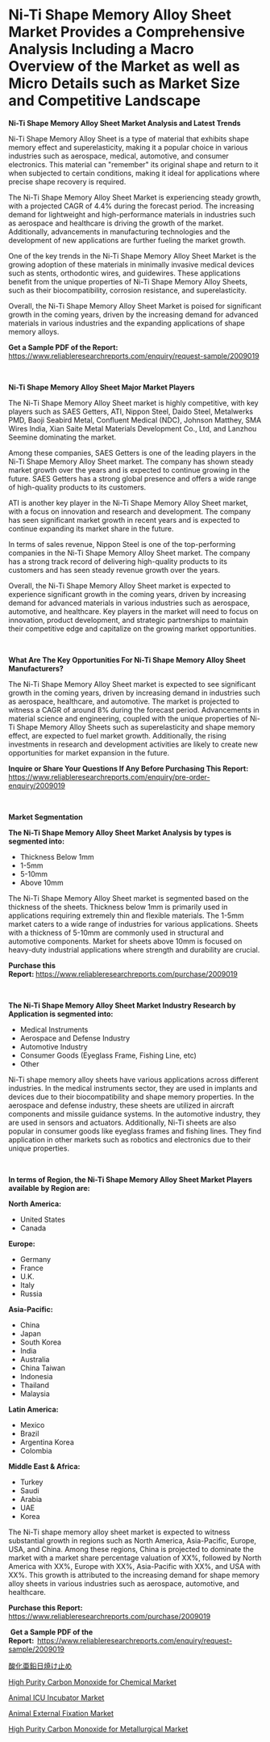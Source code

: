 <p><h1>Ni-Ti Shape Memory Alloy Sheet Market Provides a Comprehensive Analysis Including a Macro Overview of the Market as well as Micro Details such as Market Size and Competitive Landscape</h1></p><p><strong>Ni-Ti Shape Memory Alloy Sheet Market Analysis and Latest Trends</strong></p>
<p><p>Ni-Ti Shape Memory Alloy Sheet is a type of material that exhibits shape memory effect and superelasticity, making it a popular choice in various industries such as aerospace, medical, automotive, and consumer electronics. This material can "remember" its original shape and return to it when subjected to certain conditions, making it ideal for applications where precise shape recovery is required.</p><p>The Ni-Ti Shape Memory Alloy Sheet Market is experiencing steady growth, with a projected CAGR of 4.4% during the forecast period. The increasing demand for lightweight and high-performance materials in industries such as aerospace and healthcare is driving the growth of the market. Additionally, advancements in manufacturing technologies and the development of new applications are further fueling the market growth.</p><p>One of the key trends in the Ni-Ti Shape Memory Alloy Sheet Market is the growing adoption of these materials in minimally invasive medical devices such as stents, orthodontic wires, and guidewires. These applications benefit from the unique properties of Ni-Ti Shape Memory Alloy Sheets, such as their biocompatibility, corrosion resistance, and superelasticity.</p><p>Overall, the Ni-Ti Shape Memory Alloy Sheet Market is poised for significant growth in the coming years, driven by the increasing demand for advanced materials in various industries and the expanding applications of shape memory alloys.</p></p>
<p><strong>Get a Sample PDF of the Report:&nbsp;</strong> <a href="https://www.reliableresearchreports.com/enquiry/request-sample/2009019">https://www.reliableresearchreports.com/enquiry/request-sample/2009019</a></p>
<p>&nbsp;</p>
<p><strong>Ni-Ti Shape Memory Alloy Sheet Major Market Players</strong></p>
<p><p>The Ni-Ti Shape Memory Alloy Sheet market is highly competitive, with key players such as SAES Getters, ATI, Nippon Steel, Daido Steel, Metalwerks PMD, Baoji Seabird Metal, Confluent Medical (NDC), Johnson Matthey, SMA Wires India, Xian Saite Metal Materials Development Co., Ltd, and Lanzhou Seemine dominating the market.</p><p>Among these companies, SAES Getters is one of the leading players in the Ni-Ti Shape Memory Alloy Sheet market. The company has shown steady market growth over the years and is expected to continue growing in the future. SAES Getters has a strong global presence and offers a wide range of high-quality products to its customers.</p><p>ATI is another key player in the Ni-Ti Shape Memory Alloy Sheet market, with a focus on innovation and research and development. The company has seen significant market growth in recent years and is expected to continue expanding its market share in the future.</p><p>In terms of sales revenue, Nippon Steel is one of the top-performing companies in the Ni-Ti Shape Memory Alloy Sheet market. The company has a strong track record of delivering high-quality products to its customers and has seen steady revenue growth over the years.</p><p>Overall, the Ni-Ti Shape Memory Alloy Sheet market is expected to experience significant growth in the coming years, driven by increasing demand for advanced materials in various industries such as aerospace, automotive, and healthcare. Key players in the market will need to focus on innovation, product development, and strategic partnerships to maintain their competitive edge and capitalize on the growing market opportunities.</p></p>
<p>&nbsp;</p>
<p><strong>What Are The Key Opportunities For Ni-Ti Shape Memory Alloy Sheet Manufacturers?</strong></p>
<p><p>The Ni-Ti Shape Memory Alloy Sheet market is expected to see significant growth in the coming years, driven by increasing demand in industries such as aerospace, healthcare, and automotive. The market is projected to witness a CAGR of around 8% during the forecast period. Advancements in material science and engineering, coupled with the unique properties of Ni-Ti Shape Memory Alloy Sheets such as superelasticity and shape memory effect, are expected to fuel market growth. Additionally, the rising investments in research and development activities are likely to create new opportunities for market expansion in the future.</p></p>
<p><strong>Inquire or Share Your Questions If Any Before Purchasing This Report:</strong> <a href="https://www.reliableresearchreports.com/enquiry/pre-order-enquiry/2009019">https://www.reliableresearchreports.com/enquiry/pre-order-enquiry/2009019</a></p>
<p>&nbsp;</p>
<p><strong>Market Segmentation</strong></p>
<p><strong>The Ni-Ti Shape Memory Alloy Sheet Market Analysis by types is segmented into:</strong></p>
<p><ul><li>Thickness Below 1mm</li><li>1-5mm</li><li>5-10mm</li><li>Above 10mm</li></ul></p>
<p><p>The Ni-Ti Shape Memory Alloy Sheet market is segmented based on the thickness of the sheets. Thickness below 1mm is primarily used in applications requiring extremely thin and flexible materials. The 1-5mm market caters to a wide range of industries for various applications. Sheets with a thickness of 5-10mm are commonly used in structural and automotive components. Market for sheets above 10mm is focused on heavy-duty industrial applications where strength and durability are crucial.</p></p>
<p><strong>Purchase this Report:&nbsp;</strong><a href="https://www.reliableresearchreports.com/purchase/2009019">https://www.reliableresearchreports.com/purchase/2009019</a></p>
<p>&nbsp;</p>
<p><strong>The Ni-Ti Shape Memory Alloy Sheet Market Industry Research by Application is segmented into:</strong></p>
<p><ul><li>Medical Instruments</li><li>Aerospace and Defense Industry</li><li>Automotive Industry</li><li>Consumer Goods (Eyeglass Frame, Fishing Line, etc)</li><li>Other</li></ul></p>
<p><p>Ni-Ti shape memory alloy sheets have various applications across different industries. In the medical instruments sector, they are used in implants and devices due to their biocompatibility and shape memory properties. In the aerospace and defense industry, these sheets are utilized in aircraft components and missile guidance systems. In the automotive industry, they are used in sensors and actuators. Additionally, Ni-Ti sheets are also popular in consumer goods like eyeglass frames and fishing lines. They find application in other markets such as robotics and electronics due to their unique properties.</p></p>
<p>&nbsp;</p>
<p><strong>In terms of Region, the Ni-Ti Shape Memory Alloy Sheet Market Players available by Region are:</strong></p>
<p>
    <p> <strong> North America: </strong>
        <ul>
            <li>United States</li>
            <li>Canada</li>
        </ul>
        </p> 
    <p> <strong> Europe: </strong>
        <ul>
            <li>Germany</li>
            <li>France</li>
            <li>U.K.</li>
            <li>Italy</li>
            <li>Russia</li>
        </ul>
        </p> 
    <p> <strong> Asia-Pacific: </strong>
        <ul>
            <li>China</li>
            <li>Japan</li>
            <li>South Korea</li>
            <li>India</li>
            <li>Australia</li>
            <li>China Taiwan</li>
            <li>Indonesia</li>
            <li>Thailand</li>
            <li>Malaysia</li>
        </ul>
        </p> 
    <p> <strong> Latin America: </strong>
        <ul>
            <li>Mexico</li>
            <li>Brazil</li>
            <li>Argentina Korea</li>
            <li>Colombia</li>
        </ul>
        </p> 
    <p> <strong> Middle East & Africa: </strong>
        <ul>
            <li>Turkey</li>
            <li>Saudi</li>
            <li>Arabia</li>
            <li>UAE</li>
            <li>Korea</li>
        </ul>
    </p>
    </p>
<p><p>The Ni-Ti shape memory alloy sheet market is expected to witness substantial growth in regions such as North America, Asia-Pacific, Europe, USA, and China. Among these regions, China is projected to dominate the market with a market share percentage valuation of XX%, followed by North America with XX%, Europe with XX%, Asia-Pacific with XX%, and USA with XX%. This growth is attributed to the increasing demand for shape memory alloy sheets in various industries such as aerospace, automotive, and healthcare.</p></p>
<p><strong>Purchase this Report: </strong><a href="https://www.reliableresearchreports.com/purchase/2009019">https://www.reliableresearchreports.com/purchase/2009019</a></p>
<p>&nbsp;<strong>Get a Sample PDF of the Report:&nbsp;&nbsp;</strong><a href="https://www.reliableresearchreports.com/enquiry/request-sample/2009019">https://www.reliableresearchreports.com/enquiry/request-sample/2009019</a></p>
<p><strong></strong></p>
<p><p><a href="https://github.com/jkjreqjscoxx7/Market-Research-Report-List-1/blob/main/87467852473.md">酸化亜鉛日焼け止め</a></p><p><a href="https://github.com/jerrycopelandthomaswsqd8q/Market-Research-Report-List-1/blob/main/high-purity-carbon-monoxide-for-chemical-market.md">High Purity Carbon Monoxide for Chemical Market</a></p><p><a href="https://issuu.com/reportprime-2/docs/animal-icu-incubator-market-size-2030.pptx">Animal ICU Incubator Market</a></p><p><a href="https://issuu.com/reportprime-2/docs/animal-external-fixation-market-size-2030.pptx">Animal External Fixation Market</a></p><p><a href="https://github.com/brenzgnarento/Market-Research-Report-List-1/blob/main/high-purity-carbon-monoxide-for-metallurgical-market.md">High Purity Carbon Monoxide for Metallurgical Market</a></p></p>